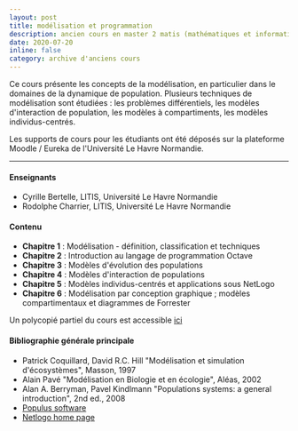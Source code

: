 ```yaml
---
layout: post
title: modélisation et programmation
description: ancien cours en master 2 matis (mathématiques et informatique ses systèmes complexes et distribués) UFRST Université Le Havre Normandie enseigné jusqu'en 2017
date: 2020-07-20
inline: false
category: archive d'anciens cours
---
```


Ce cours présente les concepts de la modélisation, en particulier dans le domaines de la dynamique de population. Plusieurs techniques de modélisation sont étudiées : les problèmes différentiels, les modèles d'interaction de population, les modèles à compartiments, les modèles individus-centrés.

Les supports de cours pour les étudiants ont été déposés sur la plateforme Moodle / Eureka de l'Université Le Havre Normandie.

***

#### Enseignants
* Cyrille Bertelle, LITIS, Université Le Havre Normandie
* Rodolphe Charrier, LITIS, Université Le Havre Normandie

#### Contenu
* **Chapitre 1** : Modélisation - définition, classification et techniques
* **Chapitre 2** : Introduction au langage de programmation Octave
* **Chapitre 3** : Modèles d'évolution des populations
* **Chapitre 4** : Modèles d'interaction de populations
* **Chapitre 5** : Modèles individus-centrés et applications sous NetLogo
* **Chapitre 6** : Modélisation par conception graphique ; modèles compartimentaux et diagrammes de Forrester

Un polycopié partiel du cours est accessible [ici](https://cyrillebertelle.github.io/cyrillebertelleWP/assets/coursMd2pms-20161216.pdf)

#### Bibliographie générale principale
* Patrick Coquillard, David R.C. Hill "Modélisation et simulation d'écosystèmes", Masson, 1997
* Alain Pavé "Modélisation en Biologie et en écologie", Aléas, 2002
* Alan A. Berryman, Pavel Kindlmann "Populations systems: a general introduction", 2nd ed., 2008
* [Populus software](https://cbs.umn.edu/populus)
* [Netlogo home page](https://ccl.northwestern.edu/netlogo/)

